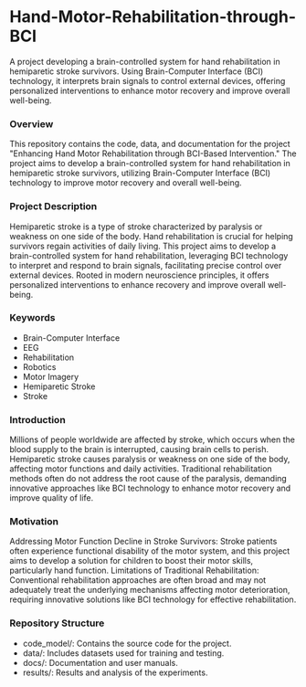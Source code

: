# Hand-Motor-Rehabilitation-through-BCI
A project developing a brain-controlled system for hand rehabilitation in hemiparetic stroke survivors. Using Brain-Computer Interface (BCI) technology, it interprets brain signals to control external devices, offering personalized interventions to enhance motor recovery and improve overall well-being.

### Overview
This repository contains the code, data, and documentation for the project "Enhancing Hand Motor Rehabilitation through BCI-Based Intervention." The project aims to develop a brain-controlled system for hand rehabilitation in hemiparetic stroke survivors, utilizing Brain-Computer Interface (BCI) technology to improve motor recovery and overall well-being.

### Project Description
Hemiparetic stroke is a type of stroke characterized by paralysis or weakness on one side of the body. Hand rehabilitation is crucial for helping survivors regain activities of daily living. This project aims to develop a brain-controlled system for hand rehabilitation, leveraging BCI technology to interpret and respond to brain signals, facilitating precise control over external devices. Rooted in modern neuroscience principles, it offers personalized interventions to enhance recovery and improve overall well-being.

### Keywords
* Brain-Computer Interface
* EEG
* Rehabilitation
* Robotics
* Motor Imagery
* Hemiparetic Stroke
* Stroke

### Introduction
Millions of people worldwide are affected by stroke, which occurs when the blood supply to the brain is interrupted, causing brain cells to perish. Hemiparetic stroke causes paralysis or weakness on one side of the body, affecting motor functions and daily activities. Traditional rehabilitation methods often do not address the root cause of the paralysis, demanding innovative approaches like BCI technology to enhance motor recovery and improve quality of life.

### Motivation
Addressing Motor Function Decline in Stroke Survivors: Stroke patients often experience functional disability of the motor system, and this project aims to develop a solution for children to boost their motor skills, particularly hand function.
Limitations of Traditional Rehabilitation: Conventional rehabilitation approaches are often broad and may not adequately treat the underlying mechanisms affecting motor deterioration, requiring innovative solutions like BCI technology for effective rehabilitation.

### Repository Structure
* code_model/: Contains the source code for the project.
* data/: Includes datasets used for training and testing.
* docs/: Documentation and user manuals.
* results/: Results and analysis of the experiments.
